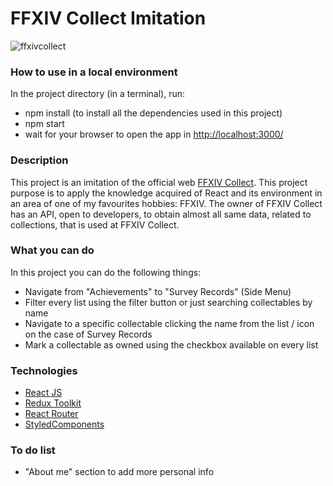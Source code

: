 # FFXIV Collect Imitation

![ffxivcollect](https://user-images.githubusercontent.com/60881246/235289715-0844d0b7-f4ce-440c-9716-0765134e7002.png)

### How to use in a local environment
In the project directory (in a terminal), run:
- npm install  (to install all the dependencies used in this project)
- npm start 
- wait for your browser to open the app in [http://localhost:3000/](http://localhost:3000/)

### Description
This project is an imitation of the official web [FFXIV Collect](https://ffxivcollect.com/). This project purpose is to apply the knowledge acquired of React and its environment in an area of one of my favourites hobbies: FFXIV. The owner of FFXIV Collect has an API, open to developers, to obtain almost all same data, related to collections, that is used at FFXIV Collect.

### What you can do

In this project you can do the following things:
- Navigate from "Achievements" to "Survey Records" (Side Menu)
- Filter every list using the filter button or just searching collectables by name
- Navigate to a specific collectable clicking the name from the list / icon on the case of Survey Records
- Mark a collectable as owned using the checkbox available on every list

### Technologies

 - [React JS](https://react.dev/)
 - [Redux Toolkit](https://redux-toolkit.js.org/)
 - [React Router](https://reactrouter.com/en/main/)
 - [StyledComponents](https://styled-components.com/)

### To do list
- "About me" section to add more personal info

